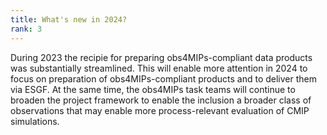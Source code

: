 ```yaml
---
title: What's new in 2024?  
rank: 3
---
```


During 2023 the recipie for preparing obs4MIPs-compliant data products was substantially streamlined. This will enable more attention in 2024 to focus on preparation of obs4MIPs-compliant products and to deliver them via ESGF. At the same time, the obs4MIPs task teams will continue to broaden the project framework to enable the inclusion a broader class of observations that may enable more process-relevant evaluation of CMIP simulations.  




